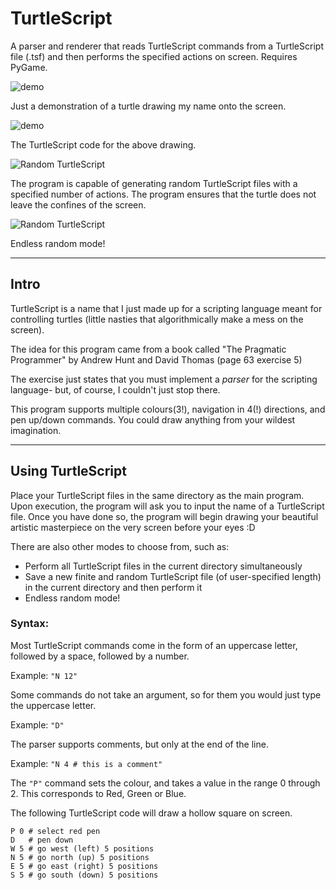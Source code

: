 # TurtleScript
A parser and renderer that reads TurtleScript commands from a TurtleScript file (.tsf) and then performs the specified actions on screen. Requires PyGame.

![demo](https://github.com/Nytra/TurtleScript/blob/master/assets/demo1.gif)

Just a demonstration of a turtle drawing my name onto the screen.

![demo](https://github.com/Nytra/TurtleScript/blob/master/assets/yeah_comments.png)

The TurtleScript code for the above drawing.

![Random TurtleScript](https://github.com/Nytra/TurtleScript/blob/master/assets/random.png)

The program is capable of generating random TurtleScript files with a specified number of actions. The program ensures that the turtle does not leave the confines of the screen.

![Random TurtleScript](https://github.com/Nytra/TurtleScript/blob/master/assets/demo2.gif)

Endless random mode!

---

## Intro

TurtleScript is a name that I just made up for a scripting language meant for controlling turtles (little nasties that algorithmically make a mess on the screen).

The idea for this program came from a book called "The Pragmatic Programmer" by Andrew Hunt and David Thomas (page 63 exercise 5)

The exercise just states that you must implement a *parser* for the scripting language- but, of course, I couldn't just stop there. 

This program supports multiple colours(3!), navigation in 4(!) directions, and pen up/down commands. You could draw anything from your wildest imagination.

---

## Using TurtleScript

Place your TurtleScript files in the same directory as the main program. Upon execution, the program will ask you to input the name of a TurtleScript file. Once you have done so, the program will begin drawing your beautiful artistic masterpiece on the very screen before your eyes :D

There are also other modes to choose from, such as:
- Perform all TurtleScript files in the current directory simultaneously
- Save a new finite and random TurtleScript file (of user-specified length) in the current directory and then perform it
- Endless random mode!

### Syntax:

Most TurtleScript commands come in the form of an uppercase letter, followed by a space, followed by a number.

Example: `"N 12"`

Some commands do not take an argument, so for them you would just type the uppercase letter.

Example: `"D"`

The parser supports comments, but only at the end of the line.

Example: `"N 4 # this is a comment"`

The `"P"` command sets the colour, and takes a value in the range 0 through 2. This corresponds to Red, Green or Blue. 

The following TurtleScript code will draw a hollow square on screen.

```
P 0 # select red pen
D 	# pen down
W 5	# go west (left) 5 positions
N 5	# go north (up) 5 positions
E 5	# go east (right) 5 positions
S 5	# go south (down) 5 positions
```
